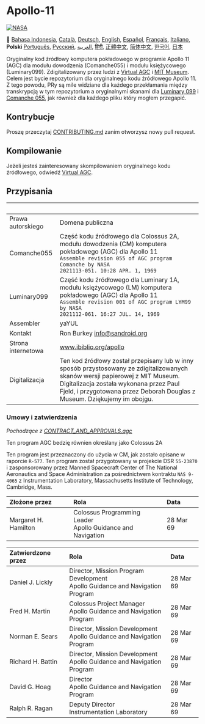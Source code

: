 # Apollo-11
[![NASA][1]][2]

:crossed_flags:
[Bahasa Indonesia][ID],
[Català][CA],
[Deutsch][DE],
[English][EN],
[Español][ES],
[Français][FR],
[Italiano][IT],
**Polski**
[Português][PT_BR],
[Русский][RU],
[العربية][AR],
[हिंदी][HI_IN],
[正體中文][ZH_TW],
[简体中文][ZH_CN],
[한국어][KO_KR],
[日本][JA]

[AR]:README.ar.md
[ID]:README.id.md
[CA]:README.ca.md
[DE]:README.de.md
[EN]:README.md
[ES]:README.es.md
[IT]:README.it.md
[FR]:README.fr.md
[JA]:README.ja.md
[PT_BR]:README.pt_br.md
[ZH_TW]:README.zh_tw.md
[ZH_CN]:README.zh_cn.md
[KO_KR]:README.ko_kr.md
[HI_IN]:README.hi_in.md
[RU]:README.ru.md

Oryginalny kod źródłowy komputera pokładowego w programie Apollo 11 (AGC) dla modułu dowodzenia (Comanche055) i modułu księżycowego (Luminary099). Zdigitalizowany przez ludzi z [Virtual AGC][3] i [MIT Museum][4]. Celem jest bycie repozytorium dla oryginalnego kodu źródłowego Apollo 11. Z tego powodu, PRy są mile widziane dla każdego przekłamania między transkrypcją w tym repozytorium a oryginalnymi skanami dla [Luminary 099][5] i [Comanche 055][6], jak również dla każdego pliku który mogłem przegapić.

## Kontrybucje
Proszę przeczytaj [CONTRIBUTING.md][7] zanim otworzysz nowy pull request.

## Kompilowanie
Jeżeli jesteś zainteresowany skompilowaniem oryginalnego kodu źródłowego, odwiedź [Virtual AGC][8].

## Przypisania

&nbsp;         | &nbsp;
:------------- | :-----
Prawa autorskiego	| Domena publiczna
Comanche055    		| Część kodu źródłowego dla Colossus 2A, modułu dowodzenia (CM) komputera pokładowego (AGC) dla Apollo 11<br>`Assemble revision 055 of AGC program Comanche by NASA`<br>`2021113-051. 10:28 APR. 1, 1969`
Luminary099    		| Część kodu źródłowego dla Luminary 1A, modułu księżycowego (LM) komputera pokładowego (AGC) dla Apollo 11<br>`Assemble revision 001 of AGC program LYM99 by NASA`<br>`2021112-061. 16:27 JUL. 14, 1969`
Assembler      		| yaYUL
Kontakt        		| Ron Burkey <info@sandroid.org>
Strona internetowa	| www.ibiblio.org/apollo
Digitalizacja 		| Ten kod źródłowy został przepisany lub w inny sposób przystosowany ze zdigitalizowanych skanów wersji papierowej z MIT Museum. Digitalizacja została wykonana przez Paul Fjeld, i przygotowana przez Deborah Douglas z Museum. Dziękujemy im obojgu.

### Umowy i zatwierdzenia
*Pochodzące z [CONTRACT_AND_APPROVALS.agc]*

Ten program AGC bedzię równien określany jako Colossus 2A

Ten program jest przeznaczony do użycia w CM, jak zostało opisane w raporcie `R-577`. Ten program został przygotowany w projekcie DSR `55-23870` i zasponsorowany przez Manned Spacecraft Center of The National Aeronautics and Space Administration za pośrednictwem kontraktu `NAS 9-4065` z Instrumentation Laboratory, Massachusetts Institute of Technology, Cambridge, Mass.

Złożone przez         | Rola | Data
:-------------------- | :--- | :---
Margaret H. Hamilton  | Colossus Programming Leader<br>Apollo Guidance and Navigation | 28 Mar 69

Zatwierdzone przez | Rola | Data
:----------------- | :--- | :---
Daniel J. Lickly   | Director, Mission Program Development<br>Apollo Guidance and Navigation Program | 28 Mar 69
Fred H. Martin     | Colossus Project Manager<br>Apollo Guidance and Navigation Program | 28 Mar 69
Norman E. Sears    | Director, Mission Development<br>Apollo Guidance and Navigation Program | 28 Mar 69
Richard H. Battin  | Director, Mission Development<br>Apollo Guidance and Navigation Program | 28 Mar 69
David G. Hoag      | Director<br>Apollo Guidance and Navigation Program | 28 Mar 69
Ralph R. Ragan     | Deputy Director<br>Instrumentation Laboratory | 28 Mar 69

[CONTRACT_AND_APPROVALS.agc]:https://github.com/chrislgarry/Apollo-11/blob/master/Comanche055/CONTRACT_AND_APPROVALS.agc
[1]:https://rawcdn.githack.com/aleen42/badges/c9246f74/src/nasa.svg
[2]:https://www.nasa.gov/mission_pages/apollo/missions/apollo11.html
[3]:http://www.ibiblio.org/apollo/
[4]:http://web.mit.edu/museum/
[5]:http://www.ibiblio.org/apollo/ScansForConversion/Luminary099/
[6]:http://www.ibiblio.org/apollo/ScansForConversion/Comanche055/
[7]:https://github.com/chrislgarry/Apollo-11/blob/master/CONTRIBUTING.md
[8]:https://github.com/rburkey2005/virtualagc
